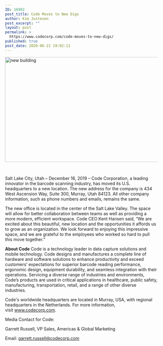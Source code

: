 ```yaml
---
ID: 16982
post_title: Code Moves to New Digs
author: Kim Justesen
post_excerpt: ""
layout: post
permalink: >
  https://www.codecorp.com/code-moves-to-new-digs/
published: true
post_date: 2020-06-21 19:02:11
---
```

<img class="aligncenter" src="https://codecorp.com/wp-content/uploads/2020/06/new20building.png" alt="new building" width="608" height="345" />

&nbsp;

Salt Lake City, Utah – December 16, 2019 – Code Corporation, a leading innovator in the barcode scanning industry, has moved its U.S. headquarters to a new location. The new address for the company is 434 West Ascension Way, Suite 300, Murray, Utah 84123. All other company information, such as phone numbers and emails, remains the same.

The new office is located in the center of the Salt Lake Valley. The space will allow for better collaboration between teams as well as providing a more modern, efficient workspace. Code CEO Kent Hansen said, “We are excited about this beautiful, new location and the opportunities it affords us to grow as an organization. We look forward to enjoying this impressive space, and we are grateful to the employees who worked so hard to pull this move together.”

<strong>About Code</strong>
Code is a technology leader in data capture solutions and mobile technology. Code designs and manufactures a complete line of hardware and software solutions to enhance productivity and exceed customers’ expectations for superior barcode reading performance, ergonomic design, equipment durability, and seamless integration with their operations. Servicing a diverse range of industries and environments, Code’s products are used in critical applications in healthcare, public safety, manufacturing, transportation, retail, and a range of other diverse industries.

Code's worldwide headquarters are located in Murray, USA, with regional headquarters in the Netherlands. For more information, visit <a href="http://www.codecorp.com/">www.codecorp.com</a>.

Media Contact for Code:

Garrett Russell, VP Sales, Americas &amp; Global Marketing

Email: <a href="mailto:garrett.russell@codecorp.com">garrett.russell@codecorp.com</a>